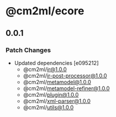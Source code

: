 # @cm2ml/ecore

## 0.0.1

### Patch Changes

- Updated dependencies [e095212]
  - @cm2ml/ir@1.0.0
  - @cm2ml/ir-post-processor@1.0.0
  - @cm2ml/metamodel@1.0.0
  - @cm2ml/metamodel-refiner@1.0.0
  - @cm2ml/plugin@1.0.0
  - @cm2ml/xml-parser@1.0.0
  - @cm2ml/utils@1.0.0
